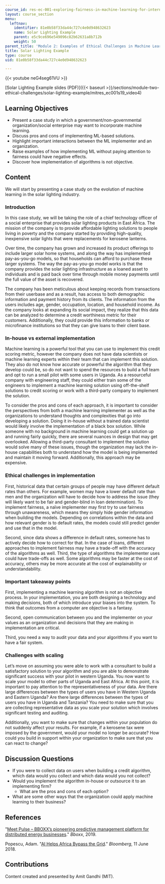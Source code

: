 ```yaml
---
course_id: res-ec-001-exploring-fairness-in-machine-learning-for-international-development-spring-2020
layout: course_section
menu:
  leftnav:
    identifier: 81e0b58f33da44c727c4e0d948632623
    name: Solar Lighting Example
    parent: e5c9ce696e549096c82b62631a8b712b
    weight: 50
parent_title: 'Module 2: Examples of Ethical Challenges in Machine Learning'
title: Solar Lighting Example
type: course
uid: 81e0b58f33da44c727c4e0d948632623

---
```


{{< youtube neG4seg61VU >}}

[Solar Lighting Example slides (PDF)]({{< baseurl >}}/sections/module-two-ethical-challenges/solar-lighting-example/mitres_ec001s19_video4)

Learning Objectives
-------------------

*   Present a case study in which a government/non-governmental organization/social enterprise may want to incorporate machine learning.
*   Discuss pros and cons of implementing ML-based solutions.
*   Highlight important interactions between the ML implementer and an organization.
*   Raise examples of how implementing ML without paying attention to fairness could have negative effects.
*   Discover how implementation of algorithms is not objective.

Content
-------

We will start by presenting a case study on the evolution of machine learning in the solar lighting industry.

### Introduction

In this case study, we will be taking the role of a chief technology officer of a social enterprise that provides solar lighting products in East Africa. The mission of the company is to provide affordable lighting solutions to people living in poverty and the company started by providing high-quality, inexpensive solar lights that were replacements for kerosene lanterns.

Over time, the company has grown and increased its product offerings to include larger solar home systems, and along the way has implemented pay-as-you-go models, so that households can afford to purchase these larger systems. The way the pay-as-you-go model works is that the company provides the solar lighting infrastructure as a loaned asset to individuals and is paid back over time through mobile money payments until the full value of the asset is recovered.

The company has been meticulous about keeping records from transactions from their userbase and as a result, has access to both demographic information and payment history from its clients. The information from the users includes age, gender, occupation, location, and household income. As the company looks at expanding its social impact, they realize that this data can be analyzed to determine a credit worthiness metric for their customers. Additionally, they could provide this information to banks or microfinance institutions so that they can give loans to their client base.

### In-house vs external implementation

Machine learning is a powerful tool that you can use to implement this credit scoring metric, however the company does not have data scientists or machine learning experts within their team that can implement this solution. They also do not know how accurate or powerful the algorithm that they develop could be, so do not want to spend the resources to build a full team and opt to run a small pilot with some users in Uganda. As a resourceful company with engineering staff, they could either train some of the engineers to implement a machine learning solution using off-the-shelf solutions to credit scoring or work with a third-party company to implement the solution.

To consider the pros and cons of each approach, it is important to consider the perspectives from both a machine learning implementer as well as the organizations to understand thoughts and complexities that go into developing a solution. Doing it in-house without a trained data scientist would likely involve the implementation of a black box solution. While someone with no background in machine learning could get a solution up and running fairly quickly, there are several nuances in design that may get overlooked. Allowing a third-party consultant to implement the solution would solve many of these issues, though the organization may lack the in-house capabilities both to understand how the model is being implemented and maintain it moving forward. Additionally, this approach may be expensive.

### Ethical challenges in implementation

First, historical data that certain groups of people may have different default rates than others. For example, women may have a lower default rate than men and the organization will have to decide how to address the issue (they will likely want to be fair and gender-blind in loan determination). To implement fairness, a naïve implementer may first try to use fairness through unawareness, which means they simply hide gender information when building the models. Depending on correlations within the data and how relevant gender is to default rates, the models could still predict gender and use that in the model.

Second, since data shows a difference in default rates, someone has to actively decide how to correct for that. In the case of loans, different approaches to implement fairness may have a trade-off with the accuracy of the algorithms as well. Third, the type of algorithms the implementer uses could have trade-offs as well. Some algorithms may be faster at the cost of accuracy, others may be more accurate at the cost of explainability or understandability.

### Important takeaway points

First, implementing a machine learning algorithm is not an objective process. In your implementation, you are both designing a technology and making decisions, both of which introduce your biases into the system. To think that outcomes from a computer are objective is a fantasy.

Second, open communication between you and the implementer on your values as an organization and decisions that they are making in implementation are critical.

Third, you need a way to audit your data and your algorithms if you want to have a fair system.

### Challenges with scaling

Let’s move on assuming you were able to work with a consultant to build a satisfactory solution to your algorithm and you are able to demonstrate significant success with your pilot in western Uganda. You now want to scale your model to other parts of Uganda and East Africa. At this point, it is important to pay attention to the representativeness of your data. Are there large differences between the types of users you have in Western Uganda and Eastern Uganda? Are there large differences between the types of users you have in Uganda and Tanzania? You need to make sure that you are collecting representative data as you scale your solution which involves significant testing and auditing.

Additionally, you want to make sure that changes within your population do not suddenly affect your results. For example, if a kerosene tax were imposed by the government, would your model no longer be accurate? How could you build in support within your organization to make sure that you can react to change?

Discussion Questions
--------------------

*   If you were to collect data on users when building a credit algorithm, which data would you collect and which data would you not collect?
*   Would you implement the algorithm in-house or outsource it to an implementing firm?
    *   What are the pros and cons of each option?
*   What are some other ways that the organization could apply machine learning to their business?

References
----------

"[Meet Pulse – BBOXX’s pioneering predictive management platform for distributed energy businesses](https://www.bboxx.com/news/launch-of-bboxx-pulse/)." _Bboxx_, 2019.

Popescu, Adam. "[AI Helps Africa Bypass the Grid](https://www.bloomberg.com/news/articles/2018-06-11/ai-helps-africa-bypass-the-grid)." _Bloomberg_, 11 June 2018. 

Contributions
-------------

Content created and presented by Amit Gandhi (MIT).